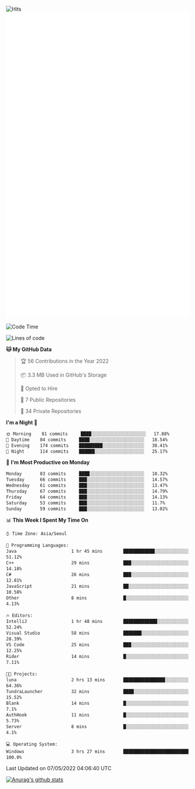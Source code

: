 ![Hits](https://hits.seeyoufarm.com/api/count/incr/badge.svg?url=https%3A%2F%2Fgithub.com%2Fkokose1234&count_bg=%2379C83D&title_bg=%23555555&icon=apple.svg&icon_color=%23E7E7E7&title=hits&edge_flat=false)
<br/>
![Metrics](https://github.com/kokose1234/kokose1234/blob/main/github-metrics.svg)

<!--START_SECTION:waka-->
![Code Time](http://img.shields.io/badge/Code%20Time-631%20hrs%2050%20mins-blue)

![Lines of code](https://img.shields.io/badge/From%20Hello%20World%20I%27ve%20Written-2%20Million%20lines%20of%20code-blue)

**🐱 My GitHub Data** 

> 🏆 56 Contributions in the Year 2022
 > 
> 📦 3.3 MB Used in GitHub's Storage 
 > 
> 💼 Opted to Hire
 > 
> 📜 7 Public Repositories 
 > 
> 🔑 34 Private Repositories  
 > 
**I'm a Night 🦉** 

```text
🌞 Morning    81 commits     ████░░░░░░░░░░░░░░░░░░░░░   17.88% 
🌆 Daytime    84 commits     ████░░░░░░░░░░░░░░░░░░░░░   18.54% 
🌃 Evening    174 commits    █████████░░░░░░░░░░░░░░░░   38.41% 
🌙 Night      114 commits    ██████░░░░░░░░░░░░░░░░░░░   25.17%

```
📅 **I'm Most Productive on Monday** 

```text
Monday       83 commits     ████░░░░░░░░░░░░░░░░░░░░░   18.32% 
Tuesday      66 commits     ███░░░░░░░░░░░░░░░░░░░░░░   14.57% 
Wednesday    61 commits     ███░░░░░░░░░░░░░░░░░░░░░░   13.47% 
Thursday     67 commits     ███░░░░░░░░░░░░░░░░░░░░░░   14.79% 
Friday       64 commits     ███░░░░░░░░░░░░░░░░░░░░░░   14.13% 
Saturday     53 commits     ███░░░░░░░░░░░░░░░░░░░░░░   11.7% 
Sunday       59 commits     ███░░░░░░░░░░░░░░░░░░░░░░   13.02%

```


📊 **This Week I Spent My Time On** 

```text
⌚︎ Time Zone: Asia/Seoul

💬 Programming Languages: 
Java                     1 hr 45 mins        ████████████░░░░░░░░░░░░░   51.12% 
C++                      29 mins             ███░░░░░░░░░░░░░░░░░░░░░░   14.18% 
C#                       26 mins             ███░░░░░░░░░░░░░░░░░░░░░░   12.81% 
JavaScript               21 mins             ██░░░░░░░░░░░░░░░░░░░░░░░   10.58% 
Other                    8 mins              █░░░░░░░░░░░░░░░░░░░░░░░░   4.13%

🔥 Editors: 
IntelliJ                 1 hr 48 mins        █████████████░░░░░░░░░░░░   52.24% 
Visual Studio            58 mins             ███████░░░░░░░░░░░░░░░░░░   28.39% 
VS Code                  25 mins             ███░░░░░░░░░░░░░░░░░░░░░░   12.25% 
Rider                    14 mins             █░░░░░░░░░░░░░░░░░░░░░░░░   7.11%

🐱‍💻 Projects: 
luna                     2 hrs 13 mins       ████████████████░░░░░░░░░   64.36% 
TundraLauncher           32 mins             ████░░░░░░░░░░░░░░░░░░░░░   15.52% 
Blank                    14 mins             █░░░░░░░░░░░░░░░░░░░░░░░░   7.1% 
AuthHook                 11 mins             █░░░░░░░░░░░░░░░░░░░░░░░░   5.73% 
Server                   8 mins              █░░░░░░░░░░░░░░░░░░░░░░░░   4.1%

💻 Operating System: 
Windows                  3 hrs 27 mins       █████████████████████████   100.0%

```


 Last Updated on 07/05/2022 04:06:40 UTC
<!--END_SECTION:waka-->

[![Anurag's github stats](https://github-readme-stats.vercel.app/api?username=kokose1234&theme=dracula)](https://github.com/anuraghazra/github-readme-stats)



	
